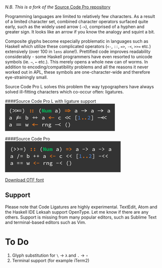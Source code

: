 _N.B. This is a fork of the_ [Source Code Pro repository](https://github.com/adobe/source-code-pro)

Programming languages are limited to relatively few characters. As a result of a limited character set, combined character operators surfaced quite early, such as the widely used arrow (`->`), comprised of a hyphen and greater sign. It looks like an arrow if you know the analogy and squint a bit.

Composite glyphs become especially  problematic in languages such as Haskell which utilize these complicated operators (`<-`, `::`, `=>`, `-<`, `>>=` etc.) extensively (over 100 in `lens` alone!). Prettified code improves readability considerably - some Haskell programmers have even resorted to unicode symbols (ie. `⇒`, `←` etc.). This merely opens a whole new can of worms. In addition to encoding/compatibility problems and all the reasons it never worked out in APL, these symbols are one-character-wide and therefore eye-strainingly small.

Source Code Pro L solves this problem the way typographers have always solved ill-fitting characters which co-occur often: ligatures.

####Source Code Pro L with ligature support
![Source Code Pro L Sample](SourceCodeProLSample.png?raw=true)

####Source Code Pro
![Source Code Pro Sample](SourceCodeProSample.png?raw=true)


[Download OTF font](https://github.com/i-tu/source-code-pro-L/releases/download/v0.1/SourceCodeProL.zip)

## Support 

Please note that Code Ligatures are highly experimental. TextEdit, Atom and the Haskell IDE Leksah support OpenType. Let me know if there are any others. Support is missing from many popular editors, such as Sublime Text and terminal-based editors such as Vim.

# To Do
1. Glyph substitution for `\` → `λ` and `.` → `∘`
2. Terminal support (for example iTerm2)
